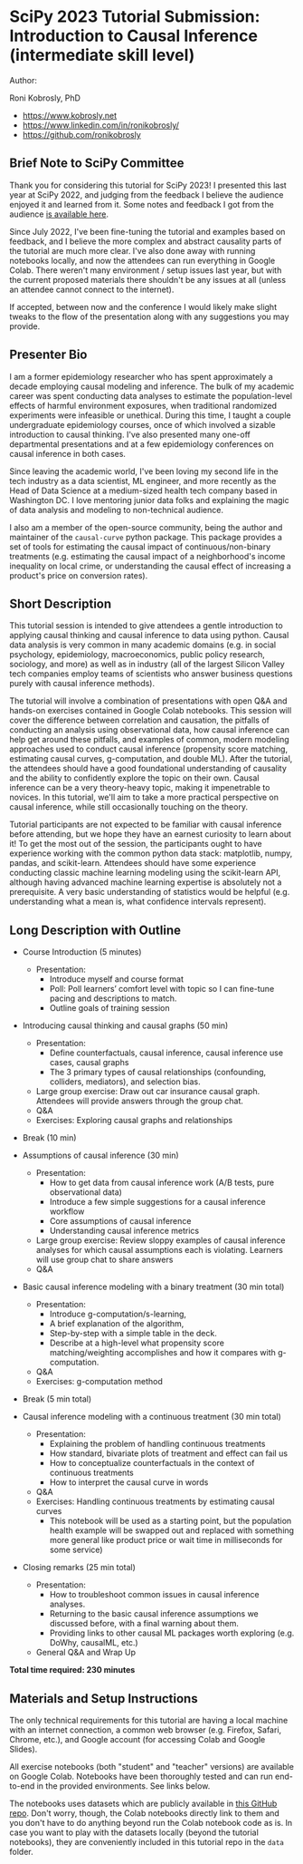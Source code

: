 # SciPy 2023 Tutorial Submission: Introduction to Causal Inference (intermediate skill level)

Author:

Roni Kobrosly, PhD 

* https://www.kobrosly.net
* https://www.linkedin.com/in/ronikobrosly/
* https://github.com/ronikobrosly


## Brief Note to SciPy Committee

Thank you for considering this tutorial for SciPy 2023! I presented this last year at SciPy 2022, and judging from the feedback I believe the audience enjoyed it and learned from it. Some notes and feedback I got from the audience [is available here](https://github.com/ronikobrosly/causal_inference_intro/blob/main/admin/scipy2022/post_session_feedback.md). 

Since July 2022, I've been fine-tuning the tutorial and examples based on feedback, and I believe the more complex and abstract causality parts of the tutorial are much more clear. I've also done away with running notebooks locally, and now the attendees can run everything in Google Colab. There weren't many environment / setup issues last year, but with the current proposed materials there shouldn't be any issues at all (unless an attendee cannot connect to the internet).  

If accepted, between now and the conference I would likely make slight tweaks to the flow of the presentation along with any suggestions you may provide.


## Presenter Bio

I am a former epidemiology researcher who has spent approximately a decade employing causal modeling and inference. The bulk of my academic career was spent conducting data analyses to estimate the population-level effects of harmful environment exposures, when traditional randomized experiments were infeasible or unethical. During this time, I taught a couple undergraduate epidemiology courses, once of which involved a sizable introduction to causal thinking. I've also presented many one-off departmental presentations and at a few epidemiology conferences on causal inference in both cases.

Since leaving the academic world, I've been loving my second life in the tech industry as a data scientist, ML engineer, and more recently as the Head of Data Science at a medium-sized health tech company based in Washington DC. I love mentoring junior data folks and explaining the magic of data analysis and modeling to non-technical audience.

I also am a member of the open-source community, being the author and maintainer of the `causal-curve` python package. This package provides a set of tools for estimating the causal impact of continuous/non-binary treatments (e.g. estimating the causal impact of a neighborhood's income inequality on local crime, or understanding the causal effect of increasing a product's price on conversion rates).


## Short Description

This tutorial session is intended to give attendees a gentle introduction to applying causal thinking and causal inference to data using python. Causal data analysis is very common in many academic domains (e.g. in social psychology, epidemiology, macroeconomics, public policy research, sociology, and more) as well as in industry (all of the largest Silicon Valley tech companies employ teams of scientists who answer business questions purely with causal inference methods).

The tutorial will involve a combination of presentations with open Q&A and hands-on exercises contained in Google Colab notebooks. This session will cover the difference between correlation and causation, the pitfalls of conducting an analysis using observational data, how causal inference can help get around these pitfalls, and examples of common, modern modeling approaches used to conduct causal inference (propensity score matching, estimating causal curves, g-computation, and double ML). After the tutorial, the attendees should have a good foundational understanding of causality and the ability to confidently explore the topic on their own. Causal inference can be a very theory-heavy topic, making it impenetrable to novices. In this tutorial, we'll aim to take a more practical perspective on causal inference, while still occasionally touching on the theory.

Tutorial participants are not expected to be familiar with causal inference before attending, but we hope they have an earnest curiosity to learn about it! To get the most out of the session, the participants ought to have experience working with the common python data stack: matplotlib, numpy, pandas, and scikit-learn. Attendees should have some experience conducting classic machine learning modeling using the scikit-learn API, although having advanced machine learning expertise is absolutely not a prerequisite. A very basic understanding of statistics would be helpful (e.g. understanding what a mean is, what confidence intervals represent).


## Long Description with Outline


* Course Introduction (5 minutes)
    * Presentation:
        * Introduce myself and course format
        * Poll: Poll learners’ comfort level with topic so I can fine-tune pacing and descriptions to match.
        * Outline goals of training session

* Introducing causal thinking and causal graphs (50 min)
    * Presentation: 
        * Define counterfactuals, causal inference, causal inference use cases, causal graphs
        * The 3 primary types of causal relationships (confounding, colliders, mediators), and selection bias.
    * Large group exercise: Draw out car insurance causal graph. Attendees will provide answers through the group chat.
    * Q&A
    * Exercises: Exploring causal graphs and relationships

* Break (10 min)

* Assumptions of causal inference (30 min)
    * Presentation: 
        * How to get data from causal inference work (A/B tests, pure observational data)
        * Introduce a few simple suggestions for a causal inference workflow 
        * Core assumptions of causal inference
        * Understanding causal inference metrics
    * Large group exercise: Review sloppy examples of causal inference analyses for which causal assumptions each is violating. Learners will use group chat to share answers
    * Q&A

* Basic causal inference modeling with a binary treatment (30 min total)
    * Presentation: 
        * Introduce g-computation/s-learning, 
        * A brief explanation of the algorithm, 
        * Step-by-step with a simple table in the deck. 
        * Describe at a high-level what propensity score matching/weighting accomplishes and how it compares with g-computation.
    * Q&A
    * Exercises: g-computation method

* Break (5 min total)

* Causal inference modeling with a continuous treatment (30 min total)
    * Presentation: 
        * Explaining the problem of handling continuous treatments
        * How standard, bivariate plots of treatment and effect can fail us
        * How to conceptualize counterfactuals in the context of continuous treatments
        * How to interpret the causal curve in words
    * Q&A
    * Exercises: Handling continuous treatments by estimating causal curves
        * This notebook will be used as a starting point, but the population health example will be swapped out and replaced with something more general like product price or wait time in milliseconds for some service)

* Closing remarks (25 min total)
    * Presentation: 
        * How to troubleshoot common issues in causal inference analyses. 
        * Returning to the basic causal inference assumptions we discussed before, with a final warning about them. 
        * Providing links to other causal ML packages worth exploring (e.g. DoWhy, causalML, etc.)
    * General Q&A and Wrap Up

__Total time required: 230 minutes__


## Materials and Setup Instructions

The only technical requirements for this tutorial are having a local machine with an internet connection, a common web browser (e.g. Firefox, Safari, Chrome, etc.), and Google account (for accessing Colab and Google Slides).

All exercise notebooks (both "student" and "teacher" versions) are available on Google Colab. Notebooks have been thoroughly tested and can run end-to-end in the provided environments. See links below.

The notebooks uses datasets which are publicly available in [this GitHub repo](https://github.com/ronikobrosly/misc_dataset). Don't worry, though, the Colab notebooks directly link to them and you don't have to do anything beyond run the Colab notebook code as is. In case you want to play with the datasets locally (beyond the tutorial notebooks), they are conveniently included in this tutorial repo in the `data` folder.   
